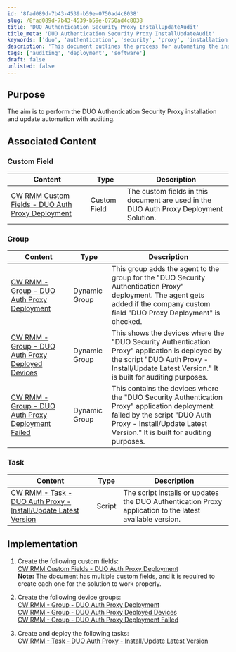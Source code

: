 ```yaml
---
id: '8fad089d-7b43-4539-b59e-0750ad4c8038'
slug: /8fad089d-7b43-4539-b59e-0750ad4c8038
title: 'DUO Authentication Security Proxy InstallUpdateAudit'
title_meta: 'DUO Authentication Security Proxy InstallUpdateAudit'
keywords: ['duo', 'authentication', 'security', 'proxy', 'installation', 'update', 'automation', 'auditing']
description: 'This document outlines the process for automating the installation and update of the DUO Authentication Security Proxy, including the necessary custom fields, dynamic groups, and tasks for effective management and auditing.'
tags: ['auditing', 'deployment', 'software']
draft: false
unlisted: false
---
```


## Purpose

The aim is to perform the DUO Authentication Security Proxy installation and update automation with auditing.

## Associated Content

### Custom Field

| Content                                                                                             | Type        | Description                                                                                              |
|-----------------------------------------------------------------------------------------------------|-------------|----------------------------------------------------------------------------------------------------------|
| [CW RMM Custom Fields - DUO Auth Proxy Deployment](/docs/94f21e35-d184-4fb5-9215-898bb367a0e9) | Custom Field | The custom fields in this document are used in the DUO Auth Proxy Deployment Solution.                  |

### Group

| Content                                                                                             | Type         | Description                                                                                              |
|-----------------------------------------------------------------------------------------------------|--------------|----------------------------------------------------------------------------------------------------------|
| [CW RMM - Group - DUO Auth Proxy Deployment](/docs/64da30ad-04ef-486e-b152-855b51be5896)       | Dynamic Group | This group adds the agent to the group for the "DUO Security Authentication Proxy" deployment. The agent gets added if the company custom field "DUO Proxy Deployment" is checked. |
| [CW RMM - Group - DUO Auth Proxy Deployed Devices](/docs/a940aac1-4586-4e35-90f6-749ec3b2e1d7) | Dynamic Group | This shows the devices where the "DUO Security Authentication Proxy" application is deployed by the script "DUO Auth Proxy - Install/Update Latest Version." It is built for auditing purposes. |
| [CW RMM - Group - DUO Auth Proxy Deployment Failed](/docs/2212752f-e9e3-4a12-af3f-f12972cf9fb4) | Dynamic Group | This contains the devices where the "DUO Security Authentication Proxy" application deployment failed by the script "DUO Auth Proxy - Install/Update Latest Version." It is built for auditing purposes. |

### Task

| Content                                                                                             | Type   | Description                                                                                              |
|-----------------------------------------------------------------------------------------------------|--------|----------------------------------------------------------------------------------------------------------|
| [CW RMM - Task - DUO Auth Proxy - Install/Update Latest Version](/docs/bfcc2aec-a83b-49ac-bfbe-274cbf112a6e) | Script | The script installs or updates the DUO Authentication Proxy application to the latest available version. |

## Implementation

1. Create the following custom fields:  
   [CW RMM Custom Fields - DUO Auth Proxy Deployment](/docs/94f21e35-d184-4fb5-9215-898bb367a0e9)  
   **Note:** The document has multiple custom fields, and it is required to create each one for the solution to work properly.

2. Create the following device groups:  
   [CW RMM - Group - DUO Auth Proxy Deployment](/docs/64da30ad-04ef-486e-b152-855b51be5896)  
   [CW RMM - Group - DUO Auth Proxy Deployed Devices](/docs/a940aac1-4586-4e35-90f6-749ec3b2e1d7)  
   [CW RMM - Group - DUO Auth Proxy Deployment Failed](/docs/2212752f-e9e3-4a12-af3f-f12972cf9fb4)  

3. Create and deploy the following tasks:  
   [CW RMM - Task - DUO Auth Proxy - Install/Update Latest Version](/docs/bfcc2aec-a83b-49ac-bfbe-274cbf112a6e)  